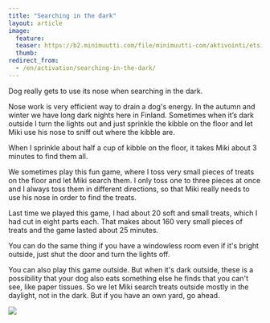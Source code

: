 ```yaml
---
title: "Searching in the dark"
layout: article
image:
  feature:
  teaser: https://b2.minimuutti.com/file/minimuutti-com/aktivointi/etsiminen-pimeassa/DSC298291-245px.jpg
  thumb:
redirect_from:
  - /en/activation/searching-in-the-dark/
---
```


Dog really gets to use its nose when searching in the dark.

Nose work is very efficient way to drain a dog's energy. In the autumn and winter we have long dark nights here in Finland. Sometimes when it’s dark outside I turn the lights out and just sprinkle the kibble on the floor and let Miki use his nose to sniff out where the kibble are.

When I sprinkle about half a cup of kibble on the floor, it takes Miki about 3 minutes to find them all.

We sometimes play this fun game, where I toss very small pieces of treats on the floor and let Miki search them. I only toss one to three pieces at once and I always toss them in different directions, so that Miki really needs to use his nose in order to find the treats.

Last time we played this game, I had about 20 soft and small treats, which I had cut in eight parts each. That makes about 160 very small pieces of treats and the game lasted about 25 minutes.

You can do the same thing if you have a windowless room even if it's bright outside, just shut the door and turn the lights off.

You can also play this game outside. But when it's dark outside, these is a possibility that your dog also eats something else he finds that you can't see, like paper tissues. So we let Miki search treats outside mostly in the daylight, not in the dark. But if you have an own yard, go ahead.

![](https://b2.minimuutti.com/file/minimuutti-com/aktivointi/etsiminen-pimeassa/DSC298291-800px.jpg)
